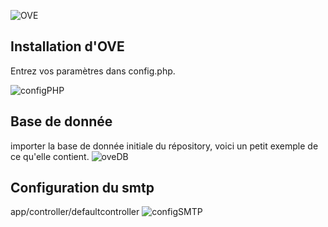 ![OVE](http://img15.hostingpics.net/pics/336299ove300170.png)

Installation d'OVE
-
Entrez vos paramètres dans config.php.

![configPHP](http://img15.hostingpics.net/pics/584864config.png)


Base de donnée
-
importer la base de donnée initiale du répository, voici un petit exemple de ce qu'elle contient.
![oveDB](http://img15.hostingpics.net/pics/728466oveDB.png)


Configuration du smtp
-
app/controller/defaultcontroller 
![configSMTP](http://img15.hostingpics.net/pics/431787configsmtp.png)



